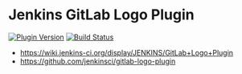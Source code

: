 # Jenkins GitLab Logo Plugin

[![Plugin Version](http://sebastian-badge.info/plugins/gitlab-logo.svg)](https://wiki.jenkins-ci.org/display/JENKINS/GitLab+Logo+Plugin)
[![Build Status](https://jenkins.ci.cloudbees.com/buildStatus/icon?job=plugins/gitlab-logo-plugin)](https://jenkins.ci.cloudbees.com/job/plugins/job/gitlab-logo-plugin/)

* https://wiki.jenkins-ci.org/display/JENKINS/GitLab+Logo+Plugin
* https://github.com/jenkinsci/gitlab-logo-plugin
